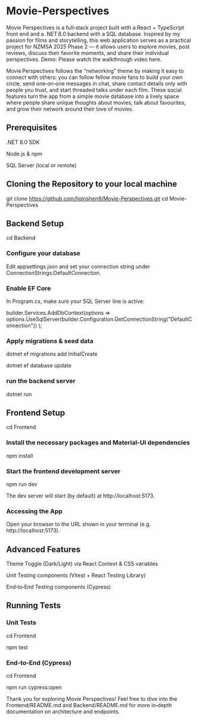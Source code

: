 # Movie-Perspectives

Movie Perspectives is a full‑stack project built with a React + TypeScript front end and a .NET 8.0 backend with a SQL database. Inspired by my passion for films and storytelling, this web application serves as a practical project for NZMSA 2025 Phase 2 — it allows users to explore movies, post reviews, discuss their favorite moments, and share their individual perspectives.
Demo: Please watch the walkthrough video here.

Movie Perspectives follows the “networking” theme by making it easy to connect with others: you can follow fellow movie fans to build your own circle, send one‑on‑one messages in chat, share contact details only with people you trust, and start threaded talks under each film. These social features turn the app from a simple movie database into a lively space where people share unique thoughts about movies, talk about favourites, and grow their network around their love of movies.


## Prerequisites
.NET 8.0 SDK

Node.js & npm

SQL Server (local or remote)

## Cloning the Repository to your local machine
git clone https://github.com/liqinshen9/Movie-Perspectives.git
cd Movie-Perspectives

## Backend Setup
cd Backend

### Configure your database
Edit appsettings.json and set your connection string under ConnectionStrings:DefaultConnection.

### Enable EF Core
In Program.cs, make sure your SQL Server line is active:

builder.Services.AddDbContext<MovieContext>(options =>
  options.UseSqlServer(builder.Configuration.GetConnectionString("DefaultConnection"))
);

### Apply migrations & seed data
dotnet ef migrations add InitialCreate

dotnet ef database update

### run the backend server
dotnet run

## Frontend Setup
cd Frontend

### Install the necessary packages and Material-UI dependencies
npm install

### Start the frontend development server
npm run dev

The dev server will start (by default) at http://localhost:5173.

### Accessing the App
Open your browser to the URL shown in your terminal (e.g. http://localhost:5173).

## Advanced Features
Theme Toggle (Dark/Light) via React Context & CSS variables

Unit Testing components (Vitest + React Testing Library)

End‑to‑End Testing components (Cypress)

## Running Tests
### Unit Tests
cd Frontend

npm test

### End‑to‑End (Cypress)
cd Frontend

npm run cypress:open


Thank you for exploring Movie Perspectives!
Feel free to dive into the Frontend/README.md and Backend/README.md for more in‑depth documentation on architecture and endpoints.
